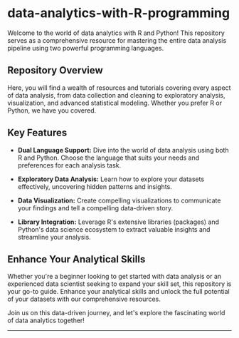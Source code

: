 

# data-analytics-with-R-programming
Welcome to the world of data analytics with R and Python! This repository serves as a comprehensive resource for mastering the entire data analysis pipeline using two powerful programming languages.

## Repository Overview
Here, you will find a wealth of resources and tutorials covering every aspect of data analysis, from data collection and cleaning to exploratory analysis, visualization, and advanced statistical modeling. Whether you prefer R or Python, we have you covered.

## Key Features
- **Dual Language Support:** Dive into the world of data analysis using both R and Python. Choose the language that suits your needs and preferences for each analysis task.

- **Exploratory Data Analysis:** Learn how to explore your datasets effectively, uncovering hidden patterns and insights.



- **Data Visualization:** Create compelling visualizations to communicate your findings and tell a compelling data-driven story.

- **Library Integration:** Leverage R's extensive libraries (packages) and Python's data science ecosystem to extract valuable insights and streamline your analysis.

## Enhance Your Analytical Skills
Whether you're a beginner looking to get started with data analysis or an experienced data scientist seeking to expand your skill set, this repository is your go-to guide. Enhance your analytical skills and unlock the full potential of your datasets with our comprehensive resources.

Join us on this data-driven journey, and let's explore the fascinating world of data analytics together!

---

